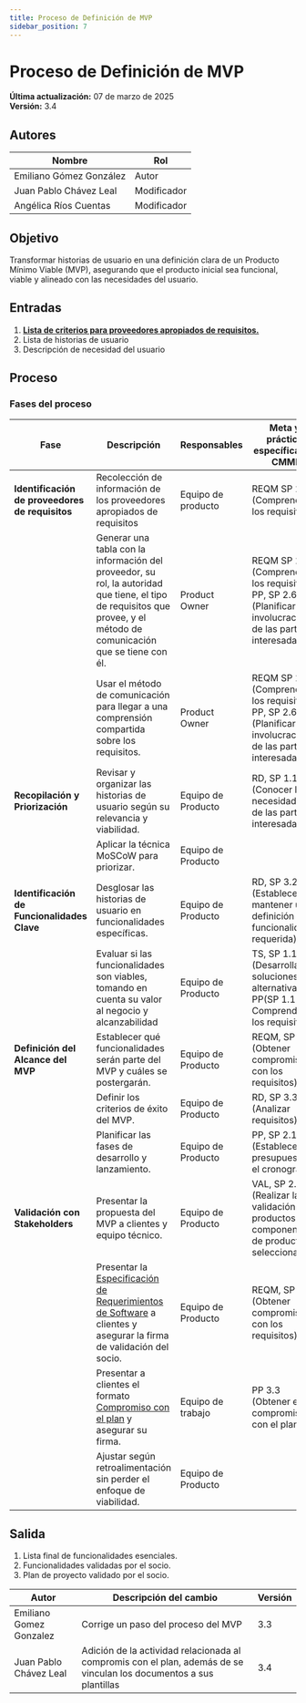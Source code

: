 ```yaml
---
title: Proceso de Definición de MVP  
sidebar_position: 7
---
```


# Proceso de Definición de MVP

**Última actualización:** 07 de marzo de 2025  
**Versión:** 3.4

## Autores  
| Nombre                  | Rol   |
|-------------------------|-------|
| Emiliano Gómez González | Autor |
| Juan Pablo Chávez Leal  | Modificador|
| Angélica Ríos Cuentas   | Modificador|

## Objetivo  
Transformar historias de usuario en una definición clara de un Producto Mínimo Viable (MVP), asegurando que el producto inicial sea funcional, viable y alineado con las necesidades del usuario.

## Entradas  
1. [**Lista de criterios para proveedores apropiados de requisitos.**](../recursos/lista-de-criterios.md)
2. Lista de historias de usuario   
3. Descripción de necesidad del usuario  

## Proceso  

### Fases del proceso  

| **Fase**                            | **Descripción** | **Responsables** | **Meta y práctica específica del CMMI** |
|--------------------------------------|----------------|------------------|--------------------------|
| **Identificación de proveedores de requisitos** | Recolección de información de los proveedores apropiados de requisitos| Equipo de producto | REQM SP 1.1 (Comprender los requisitos) |
|     | Generar una tabla con la información del proveedor, su rol, la autoridad que tiene, el tipo de requisitos que provee, y el método de comunicación que se tiene con él.     | Product Owner    |  REQM SP 1.1 (Comprender los requisitos), PP, SP 2.6 (Planificar la involucración de las partes interesadas)  |
|   |  Usar el método de comunicación para llegar a una comprensión compartida sobre los requisitos.      | Product Owner            | REQM SP 1.1 (Comprender los requisitos), PP, SP 2.6 (Planificar la involucración de las partes interesadas)  |
| **Recopilación y Priorización** | Revisar y organizar las historias de usuario según su relevancia y viabilidad. | Equipo de Producto | RD, SP 1.1 (Conocer las necesidades de las partes interesadas) |
| | Aplicar la técnica MoSCoW para priorizar. | Equipo de Producto |  |
| **Identificación de Funcionalidades Clave** | Desglosar las historias de usuario en funcionalidades específicas. | Equipo de Producto | RD, SP 3.2 (Establecer y mantener una definición de la funcionalidad requerida) |
| | Evaluar si las funcionalidades son viables, tomando en cuenta su valor al negocio y alcanzabilidad | Equipo de Producto | TS, SP 1.1 (Desarrollar soluciones alternativas) PP(SP 1.1 Comprender los requisitos) |
| **Definición del Alcance del MVP** | Establecer qué funcionalidades serán parte del MVP y cuáles se postergarán. | Equipo de Producto | REQM, SP 1.2 (Obtener compromiso con los requisitos) |
| | Definir los criterios de éxito del MVP. | Equipo de Producto | RD, SP 3.3 (Analizar requisitos) |
| | Planificar las fases de desarrollo y lanzamiento. | Equipo de Producto | PP, SP 2.1 (Establecer el presupuesto y el cronograma) |
| **Validación con Stakeholders** | Presentar la propuesta del MVP a clientes y equipo técnico. | Equipo de Producto | VAL, SP 2.1 (Realizar la validación de productos o componentes de productos seleccionados) |
| | Presentar la [Especificación de Requerimientos de Software](https://docs.google.com/document/d/1OWg8yaLw4GkswP0XC09DK0pY9ICuLIayXk5lSzIWzI4/edit?usp=drive_link) a clientes y asegurar la firma de validación del socio.| Equipo de Producto | REQM, SP 1.2 (Obtener compromiso con los requisitos)| |
| | Presentar a clientes el formato [Compromiso con el plan](https://docs.google.com/document/d/119q5ZKeP8v-ymSohetKmaGKy_QUTAEWhlEDfpBnkRC8/edit?usp=sharing) y asegurar su firma.| Equipo de trabajo | PP 3.3 (Obtener el compromiso con el plan) |
| | Ajustar según retroalimentación sin perder el enfoque de viabilidad. | Equipo de Producto |  |


## Salida   
1. Lista final de funcionalidades esenciales. 
2. Funcionalidades validadas por el socio.
3. Plan de proyecto validado por el socio. 

| Autor | Descripción del cambio | Versión |
|---------|-------------------------|---------|
| Emiliano Gomez Gonzalez | Corrige un paso del proceso del MVP | 3.3 |
| Juan Pablo Chávez Leal | Adición de la actividad relacionada al compromis con el plan, además de se vinculan los documentos a sus plantillas| 3.4|